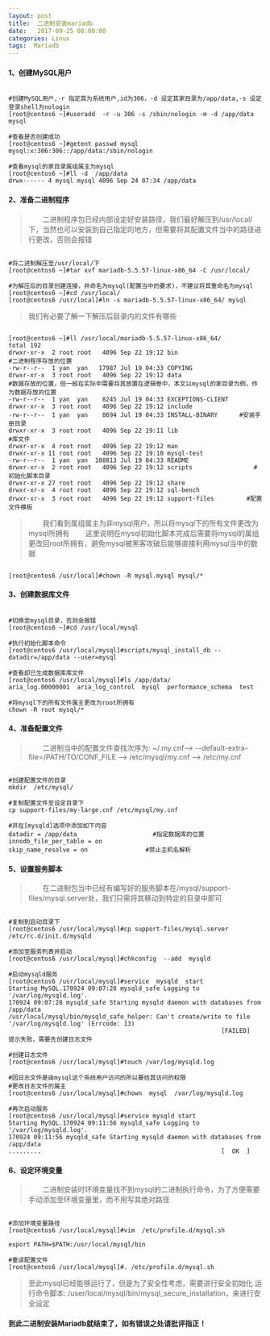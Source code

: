 ```yaml
---
layout: post
title:  二进制安装mariadb
date:   2017-09-25 08:00:00
categories: Linux 
tags:  Mariadb
---
```



#### 1、创建MySQL用户

```

#创建MySQL用户,-r 指定其为系统用户,id为306，-d 设定其家目录为/app/data,-s 设定登录shell为nologin
[root@centos6 ~]#useradd  -r -u 306 -s /sbin/nologin -m -d /app/data  mysql 

#查看是否创建成功
[root@centos6 ~]#getent passwd mysql
mysql:x:306:306::/app/data:/sbin/nologin

#查看mysql的家目录属组属主为mysql
[root@centos6 ~]#ll -d  /app/data
drwx------ 4 mysql mysql 4096 Sep 24 07:34 /app/data

```

#### 2、准备二进制程序

> &emsp;&emsp;二进制程序包已经内部设定好安装路径，我们最好解压到/usr/local/下，当然也可以安装到自己指定的地方，但需要将其配置文件当中的路径进行更改，否则会报错

```

#将二进制解压至/usr/local/下
[root@centos6 ~]#tar xvf mariadb-5.5.57-linux-x86_64 -C /usr/local/

#为解压后的目录创建连接，并命名为mysql(配置当中的要求)，不建议将其重命名为mysql
[root@centos6 ~]#cd /usr/local/
[root@centos6 /usr/local]#ln -s mariadb-5.5.57-linux-x86_64/ mysql

```

> 我们有必要了解一下解压后目录内的文件有哪些

```

[root@centos6 ~]#ll /usr/local/mariadb-5.5.57-linux-x86_64/
total 192
drwxr-xr-x  2 root root   4096 Sep 22 19:12 bin					      #二进制程序存放的位置
-rw-r--r--  1 yan  yan   17987 Jul 19 04:33 COPYING
drwxr-xr-x  3 root root   4096 Sep 22 19:12 data				      #数据存放的位置，但一般在实际中需要将其放置在逻辑卷中，本文以mysql的家目录为例，作为数据存放的位置
-rw-r--r--  1 yan  yan    8245 Jul 19 04:33 EXCEPTIONS-CLIENT
drwxr-xr-x  3 root root   4096 Sep 22 19:12 include
-rw-r--r--  1 yan  yan    8694 Jul 19 04:33 INSTALL-BINARY		#安装手册目录
drwxr-xr-x  3 root root   4096 Sep 22 19:11 lib					      #库文件
drwxr-xr-x  4 root root   4096 Sep 22 19:12 man
drwxr-xr-x 11 root root   4096 Sep 22 19:10 mysql-test
-rw-r--r--  1 yan  yan  108813 Jul 19 04:33 README
drwxr-xr-x  2 root root   4096 Sep 22 19:12 scripts				    #初始化脚本目录
drwxr-xr-x 27 root root   4096 Sep 22 19:12 share
drwxr-xr-x  4 root root   4096 Sep 22 19:12 sql-bench
drwxr-xr-x  3 root root   4096 Sep 22 19:12 support-files		  #配置文件模板

```

> &emsp;&emsp;我们看到属组属主为非mysql用户，所以将mysql下的所有文件更改为mysql所拥有
> &emsp;&emsp;这里说明在mysql初始化脚本完成后需要将mysql的属组更改回root所拥有，避免mysql被黑客攻破后能够直接利用mysql当中的数据

```

[root@centos6 /usr/local]#chown -R mysql.mysql mysql/*

```

#### 3、创建数据库文件

```

#切换至mysql目录，否则会报错
[root@centos6 ~]#cd /usr/local/mysql  

#执行初始化脚本命令
[root@centos6 /usr/local/mysql]#scripts/mysql_install_db --datadir=/app/data --user=mysql

#查看却已生成数据库库文件
[root@centos6 /usr/local/mysql]#ls /app/data/
aria_log.00000001  aria_log_control  mysql  performance_schema  test

#将mysql下的所有文件属主更改为root所拥有
chown -R root mysql/*

```

#### 4、准备配置文件

> &emsp;&emsp;二进制当中的配置文件查找次序为: ~/.my.cnf--> --default-extra-file=/PATH/TO/CONF_FILE --> /etc/mysql/my.cnf --> /etc/my.cnf

```

#创建配置文件的目录
mkdir  /etc/mysql/

#复制配置文件至设定目录下
cp support-files/my-large.cnf /etc/mysql/my.cnf

#并在[mysqld]选项中添加如下内容
datadir = /app/data					    #指定数据库的位置
innodb_file_per_table = on			
skip_name_resolve = on				  #禁止主机名解析

```

#### 5、设置服务脚本

> &emsp;&emsp;在二进制包当中已经有编写好的服务脚本在/mysql/support-files/mysql.server处，我们只需将其移动到特定的目录中即可

```

#复制到启动目录下
[root@centos6 /usr/local/mysql]#cp support-files/mysql.server  /etc/rc.d/init.d/mysqld

#添加至服务列表并启动
[root@centos6 /usr/local/mysql]#chkconfig  --add  mysqld

#启动mysqld服务
[root@centos6 /usr/local/mysql]#service  mysqld  start
Starting MySQL.170924 09:07:28 mysqld_safe Logging to '/var/log/mysqld.log'.
170924 09:07:28 mysqld_safe Starting mysqld daemon with databases from /app/data
/usr/local/mysql/bin/mysqld_safe_helper: Can't create/write to file '/var/log/mysqld.log' (Errcode: 13)
                                                           [FAILED]
提示失败，需要先创建日志文件

#创建日志文件
[root@centos6 /usr/local/mysql]#touch /var/log/mysqld.log

#因日志文件是由mysql这个系统用户访问的所以要给其访问的权限
#更改日志文件的属主
[root@centos6 /usr/local/mysql]#chown  mysql  /var/log/mysqld.log

#再次启动服务
[root@centos6 /usr/local/mysql]#service mysqld start
Starting MySQL.170924 09:11:56 mysqld_safe Logging to '/var/log/mysqld.log'.
170924 09:11:56 mysqld_safe Starting mysqld daemon with databases from /app/data
.........                                                  [  OK  ]

```

#### 6、设定环境变量

> &emsp;&emsp;二进制安装时环境变量找不到mysql的二进制执行命令，为了方便需要手动添加至环境变量里，而不用写其绝对路径

```

#添加环境变量路径
[root@centos6 /usr/local/mysql]#vim  /etc/profile.d/mysql.sh

export PATH=$PATH:/usr/local/mysql/bin

#重读配置文件
[root@centos6 /usr/local/mysql]#. /etc/profile.d/mysql.sh

```

> 至此mysql已经能够运行了，但是为了安全性考虑，需要进行安全初始化
> 运行命令脚本: /user/local/mysql/bin/mysql_secure_installation，来进行安全设定


#### **到此二进制安装Mariadb就结束了，如有错误之处请批评指正！**
